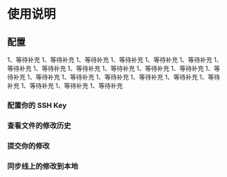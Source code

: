 # 使用说明

## 配置

  1、等待补充
  1、等待补充
  1、等待补充
  1、等待补充
  1、等待补充
  1、等待补充
  1、等待补充
  1、等待补充
  1、等待补充
  1、等待补充
  1、等待补充
  1、等待补充
  1、等待补充
  1、等待补充
  1、等待补充
  1、等待补充
  1、等待补充
  1、等待补充
  1、等待补充
  1、等待补充
  1、等待补充
  1、等待补充

### 配置你的 SSH Key

### 查看文件的修改历史

### 提交你的修改

### 同步线上的修改到本地
